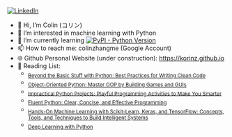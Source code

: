 [![LinkedIn][linkedin-shield]][linkedin-url]
- 👋 Hi, I’m Colin (コリン)
- 👀 I’m interested in machine learning with Python
- 🌱 I’m currently learning [![PyPI - Python Version](https://img.shields.io/pypi/pyversions/numpy)](https://www.python.org/downloads/)
- 📫 How to reach me: colinzhangme (Google Account)
- 🌐 Github Personal Website (under construction): https://korinz.github.io
- 📖 Reading List: 
  - <sub>[Beyond the Basic Stuff with Python: Best Practices for Writing Clean Code](https://www.amazon.com/Python-Beyond-Basics-Al-Sweigart/dp/1593279663/ref=sr_1_1?crid=TBO5KSQB4NXJ&keywords=Beyond+the+Basic+Stuff+with+Python%3A+Best+Practices+for+Writing+Clean+Code&qid=1669101277&sprefix=beyond+the+basic+stuff+with+python+best+practices+for+writing+clean+code%2Caps%2C208&sr=8-1)</sub>
  - <sub>[Object-Oriented Python: Master OOP by Building Games and GUIs](https://www.amazon.com/Object-Oriented-Python-Master-Building-Games/dp/1718502060/ref=sr_1_13?crid=16O4G5GCA48ST&keywords=python&qid=1669101048&sprefix=python%2Caps%2C219&sr=8-13)</sub>
  - <sub>[Impractical Python Projects: Playful Programming Activities to Make You Smarter](https://www.amazon.com/Impractical-Python-Projects-Programming-Activities/dp/159327890X/ref=sr_1_1?crid=3A5F146M9HNWO&keywords=Impractical+Python+Projects%3A+Playful+Programming+Activities+to+Make+You+Smarter&qid=1669101334&sprefix=impractical+python+projects+playful+programming+activities+to+make+you+smarter%2Caps%2C217&sr=8-1)</sub>
  - <sub>[Fluent Python: Clear, Concise, and Effective Programming](https://www.amazon.com/Fluent-Python-Concise-Effective-Programming/dp/1492056359/ref=sr_1_1?keywords=fluent+python&qid=1669101430&sprefix=fluent%2Caps%2C289&sr=8-1)</sub>
  - <sub>[Hands-On Machine Learning with Scikit-Learn, Keras, and TensorFlow: Concepts, Tools, and Techniques to Build Intelligent Systems](https://www.amazon.com/Hands-Machine-Learning-Scikit-Learn-TensorFlow/dp/1098125975/ref=sr_1_6?keywords=machine+learning&qid=1669101094&sprefix=machine+l%2Caps%2C255&sr=8-6&ufe=app_do%3Aamzn1.fos.18ed3cb5-28d5-4975-8bc7-93deae8f9840)</sub>
  - <sub>[Deep Learning with Python](https://www.amazon.com/Learning-Python-Second-Fran%C3%A7ois-Chollet/dp/1617296864/ref=sr_1_1?keywords=deep+learning+with+python&qid=1669100942&sprefix=deep+lear%2Caps%2C357&sr=8-1)</sub>



<!---
KORINZ/KORINZ is a ✨ special ✨ repository because its `README.md` (this file) appears on your GitHub profile.
You can click the Preview link to take a look at your changes.
--->

<!-- MARKDOWN LINKS & IMAGES -->
<!-- https://www.markdownguide.org/basic-syntax/#reference-style-links -->
[linkedin-shield]: https://img.shields.io/badge/-LinkedIn-black.svg?style=for-the-badge&logo=linkedin&colorB=555
[linkedin-url]: https://www.linkedin.com/in/colin-z/
